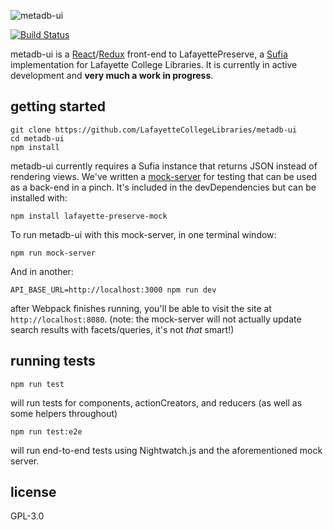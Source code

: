 ![metadb-ui][logo]

[![Build Status](https://travis-ci.com/LafayetteCollegeLibraries/metadb-ui.svg?token=RMxCrEacXTux6rxyXvxo&branch=master)](https://travis-ci.com/LafayetteCollegeLibraries/metadb-ui)

metadb-ui is a [React][1]/[Redux][2] front-end to LafayettePreserve, a
[Sufia][3] implementation for Lafayette College Libraries. It is currently
in active development and **very much a work in progress**. 


getting started
---------------

```
git clone https://github.com/LafayetteCollegeLibraries/metadb-ui
cd metadb-ui
npm install
```

metadb-ui currently requires a Sufia instance that returns JSON instead of
rendering views. We've written a [mock-server][4] for testing that can be
used as a back-end in a pinch. It's included in the devDependencies but
can be installed with:

```
npm install lafayette-preserve-mock
```

To run metadb-ui with this mock-server, in one terminal window:

```
npm run mock-server
```

And in another:

```
API_BASE_URL=http://localhost:3000 npm run dev
```

after Webpack finishes running, you'll be able to visit the site at
`http://localhost:8080`. (note: the mock-server will not actually
update search results with facets/queries, it's not _that_ smart!)


running tests
-------------

```
npm run test
```

will run tests for components, actionCreators, and reducers (as well as some
helpers throughout)

```
npm run test:e2e
```

will run end-to-end tests using Nightwatch.js and the aforementioned mock
server.


license
--------

GPL-3.0


[logo]:https://cdn.rawgit.com/LafayetteCollegeLibraries/metadb-ui/82193887d1c3b4b4806952cf828400dc35afa752/build/assets/logo.svg
[1]: https://facebook.github.io/react
[2]: http://redux.js.org
[3]: http://sufia.io
[4]: https://github.com/LafayetteCollegeLibraries/lafayette-preserve-mock
